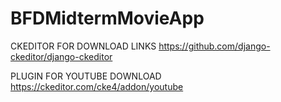 # BFDMidtermMovieApp

CKEDITOR FOR DOWNLOAD LINKS
https://github.com/django-ckeditor/django-ckeditor 



PLUGIN FOR YOUTUBE DOWNLOAD
https://ckeditor.com/cke4/addon/youtube
